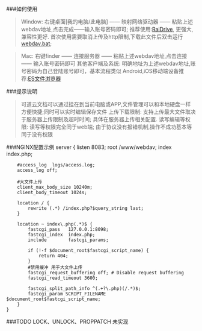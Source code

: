 ###如何使用
>Window: 右键桌面[我的电脑/此电脑] —— 映射网络驱动器 —— 粘贴上述webdav地址,点击完成——输入账号密码即可; 
>推荐使用:[RaiDrive](https://www.raidrive.com/download), 更强大,兼容性更好.
>首次使用需要取消上传及http限制,下载此文件后双击运行 [webdav.bat](./webdav.bat); 

>Mac: 右键finder —— 连接服务器 —— 粘贴上述webdav地址,点击连接 —— 输入账号密码即可
>其他客户端及系统: 明确地址为上述webdav地址,账号密码为自己登陆账号即可，基本流程类似 
>Android,iOS移动端设备推荐:[ES文件浏览器](http://www.estrongs.com)

###提示说明
>可道云文档可以通过挂在到当前电脑或APP,文件管理可以和本地硬盘一样方便快捷;同时可以实时编辑保存文件
>上传下载限制: 支持上传最大文件取决于服务器上传限制及超时时间; 具体在服务器上传相关配置.
>读写编辑等权限: 读写等权限完全同于web端; 由于协议没有报错机制,操作不成功基本等同于没有权限

###NGINX配置示例
    server {
        listen 8083;
        root   /www/webdav;
        index  index.php;
        
        #access_log  logs/access.log;
        access_log off;
        
        #大文件上传
        client_max_body_size 10240m;
        client_body_timeout 1024s;
        
        location / {   
            rewrite (.*) /index.php?$query_string last;
        }
    
        location ~ index\.php(.*)$ {
            fastcgi_pass   127.0.0.1:8098;
            fastcgi_index  index.php;
            include        fastcgi_params;
            
            if (!-f $document_root$fastcgi_script_name) {
                return 404;
            }
            #禁用缓冲 用于大文件上传
            fastcgi_request_buffering off; # Disable request buffering
            fastcgi_read_timeout 3600;
            
            fastcgi_split_path_info ^(.+?\.php)(/.*)$;
            fastcgi_param SCRIPT_FILENAME $document_root$fastcgi_script_name;
        }
    }

###TODO
LOCK、UNLOCK、PROPPATCH 未实现